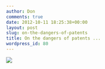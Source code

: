 ```yaml
---
author: Don
comments: true
date: 2012-10-11 18:25:38+00:00
layout: post
slug: on-the-dangers-of-patents
title: On the dangers of patents ...
wordpress_id: 80
---
```


[![](http://www.smbc-comics.com/comics/20121011.gif)](http://www.smbc-comics.com/index.php?db=comics&id=2761)
